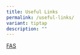 ```yaml
---
title: Useful Links
permalink: /useful-links/
variant: tiptap
description: ""
---
```

<p><a href="Https://go.gov.sg/moe-efas" rel="noopener nofollow" target="_blank">FAS</a>
</p>